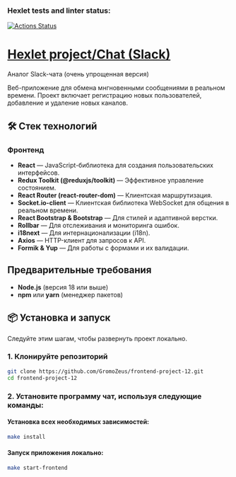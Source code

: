 ### Hexlet tests and linter status:
[![Actions Status](https://github.com/GromoZeus/frontend-project-12/actions/workflows/hexlet-check.yml/badge.svg)](https://github.com/GromoZeus/frontend-project-12/actions)

# [Hexlet project/Chat (Slack)](https://frontend-project-12-hzi5.onrender.com)
Аналог Slack-чата (очень упрощенная версия)

Веб-приложение для обмена мнгновенными сообщениями в реальном времени. Проект включает регистрацию новых пользователей, добавление и удаление новых каналов.

## 🛠️ Стек технологий
### Фронтенд
*   **React** — JavaScript-библиотека для создания пользовательских интерфейсов.
*   **Redux Toolkit (@reduxjs/toolkit)** — Эффективное управление состоянием.
*   **React Router (react-router-dom)** — Клиентская маршрутизация.
*   **Socket.io-client** — Клиентская библиотека WebSocket для общения в реальном времени.
*   **React Bootstrap & Bootstrap** — Для стилей и адаптивной верстки.
*   **Rollbar** — Для отслеживания и мониторинга ошибок.
*   **i18next** — Для интернационализации (i18n).
*   **Axios** — HTTP-клиент для запросов к API.
*   **Formik & Yup** — Для работы с формами и их валидации.


## Предварительные требования

*   **Node.js** (версия 18 или выше)
*   **npm** или **yarn** (менеджер пакетов)


## 📦 Установка и запуск

Следуйте этим шагам, чтобы развернуть проект локально.


### 1. Клонируйте репозиторий

```sh
git clone https://github.com/GromoZeus/frontend-project-12.git
cd frontend-project-12
```

### 2. Установите программу чат, используя следующие команды:

#### Установка всех необходимых зависимостей:

```sh
make install
```

#### Запуск приложения локально:

```sh
make start-frontend
```
